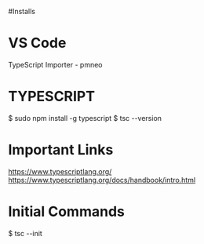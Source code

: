 #Installs
# VS Code
TypeScript Importer - pmneo

# TYPESCRIPT

$ sudo npm install -g typescript
$ tsc --version


# Important Links
https://www.typescriptlang.org/
https://www.typescriptlang.org/docs/handbook/intro.html


# Initial Commands
$ tsc --init 